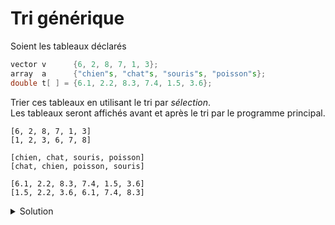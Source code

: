 # Tri générique

Soient les tableaux déclarés

~~~cpp
vector v      {6, 2, 8, 7, 1, 3};
array  a      {"chien"s, "chat"s, "souris"s, "poisson"s};
double t[ ] = {6.1, 2.2, 8.3, 7.4, 1.5, 3.6};
~~~

Trier ces tableaux en utilisant le tri par *sélection*.<br>
Les tableaux seront affichés avant et après le tri par le programme principal.

~~~
[6, 2, 8, 7, 1, 3]
[1, 2, 3, 6, 7, 8]

[chien, chat, souris, poisson]
[chat, chien, poisson, souris]

[6.1, 2.2, 8.3, 7.4, 1.5, 3.6]
[1.5, 2.2, 3.6, 6.1, 7.4, 8.3]
~~~

<details>
<summary>Solution</summary>

Intéressons nous d'abord à fonction d'affichage. La solution la plus simple
consiste à utiliser le tableau comme type générique. `Tableau` pourra 
alors être déduit comme `vector<int>` ou `array<string, 4>` par exemple.

~~~cpp
template <typename Tableau>
void afficher(const Tableau& s) {
   cout << "[";
   for (size_t i = 0; i < s.size(); ++i) {
      if (i) cout << ", ";
      cout << s[i];
   }
   cout << "]" << endl;
}
~~~

Il faut noter que cela pose un problème lors de l'appel avec un tableau natif
en C, ces tableaux ne disposant pas de la méthode `.size()`. Comme le mécanisme 
de transmission ne passe qu'un pointeur vers le premier élément du tableau, une fonction ne peut pas connaître son nombre d'éléments.

~~~cpp
int main() {
   vector v      {6, 2, 8, 7, 1, 3};
   afficher(v);

   array  a      {"chien"s, "chat"s, "souris"s, "poisson"s};
   afficher(a);

   double t[6] = {6.1, 2.2, 8.3, 7.4, 1.5, 3.6};
   // afficher(t); ne compile pas car t.size(), utilisé par afficher(...), n'existe pas.
}
~~~

Une bonne pratique en C++ moderne est de se passer des tableaux natifs.
Pour cet exercice, une solution est de transmettre explicitement la taille du tableau aux fonctions devant les manipuler. 

~~~cpp
#include <iostream>
#include <vector>
#include <array>

using namespace std;

template <typename T>
size_t indice_min(const T & t, size_t debut, size_t fin) {
   size_t i_min = debut;
   for (size_t i = debut + 1; i < fin; ++i)
      if (t[i] < t[i_min])
         i_min = i;
   return i_min;
}

template <typename T>
void tri(T & t, size_t n) {
   for(size_t i = 0; i < n-1; ++i) {
      size_t i_min = indice_min(t, i, n);
      swap(t[i], t[i_min]);
   }
}

template <typename T>
void afficher(const T & t, size_t n) {
   cout << "[";
   for (size_t i = 0; i < n; ++i) {
      if (i) cout << ", ";
      cout << t[i];
   }
   cout << "]" << endl;
}

int main() {
   vector v      {6, 2, 8, 7, 1, 3};
   size_t n = v.size();
   afficher(v, n); tri(v, n); afficher(v, n);
   
   array  a     {"chien"s, "chat"s, "souris"s, "poisson"s};
   n = a.size();
   afficher(a, n); tri(a, n); afficher(a, n);
   
   double t[] = {6.1, 2.2, 8.3, 7.4, 1.5, 3.6};
   n = sizeof t / sizeof(double);
   afficher(t, n); tri(t, n); afficher(t, n);
}
~~~

</details>


